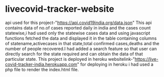 # livecovid-tracker-website
api used for this project-"https://api.covid19india.org/data.json"
This api contains data of no.of cases reported daily in india and the cases count statewise,i had used only the statewise cases data and using javascript functions fetched the data and displayed it in the table containing columns of statename,activecases in that state,total confirmed cases,deaths and the number of people recovered.I had added a search feature so that user can directly search for the state required and can obtain the data of that particular state. 
This project is deployed in heroku websitelink-"https://live-covid-tracker-india.herokuapp.com" for deploying in heroku i had used a php file to render the index.html file.

